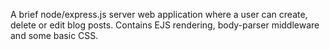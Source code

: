 A brief node/express.js server web application where a user can create, delete or edit blog posts.
Contains EJS rendering, body-parser middleware and some basic CSS.


